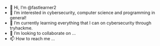 - 👋 Hi, I’m @fastlearner2
- 👀 I’m interested in cybersecurity, computer science and programming in general!
- 🌱 I’m currently learning everything that I can on cybersecurity through tryhackme.
- 💞️ I’m looking to collaborate on ...
- 📫 How to reach me ...

<!---
fastlearner2/fastlearner2 is a ✨ special ✨ repository because its `README.md` (this file) appears on your GitHub profile.
You can click the Preview link to take a look at your changes.
--->
